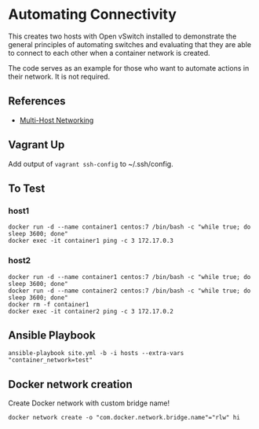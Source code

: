 # Automating Connectivity

This creates two hosts with Open vSwitch installed to demonstrate
the general principles of automating switches and evaluating
that they are able to connect to each other when a container
network is created.

The code serves as an example for those who want to automate
actions in their network. It is not required.

## References
* [Multi-Host Networking](http://docker-k8s-lab.readthedocs.io/en/latest/docker/docker-ovs.html)

## Vagrant Up
Add output of `vagrant ssh-config` to ~/.ssh/config.

## To Test
### host1
```
docker run -d --name container1 centos:7 /bin/bash -c "while true; do sleep 3600; done"
docker exec -it container1 ping -c 3 172.17.0.3
```

### host2
```
docker run -d --name container1 centos:7 /bin/bash -c "while true; do sleep 3600; done"
docker run -d --name container2 centos:7 /bin/bash -c "while true; do sleep 3600; done"
docker rm -f container1
docker exec -it container2 ping -c 3 172.17.0.2
```


## Ansible Playbook
```
ansible-playbook site.yml -b -i hosts --extra-vars "container_network=test"
```

## Docker network creation
Create Docker network with custom bridge name!
```
docker network create -o "com.docker.network.bridge.name"="rlw" hi
```

